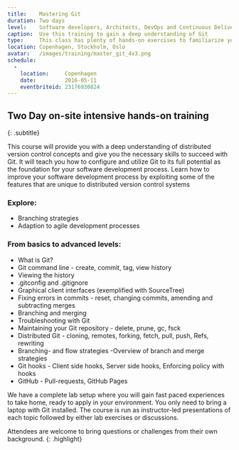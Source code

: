 ```yaml
---
title:    Mastering Git
duration: Two days
level:    Software developers, Architects, DevOps and Continuous Delivery practitioners
caption:  Use this training to gain a deep understanding of Git
type:     This class has plenty of hands-on exercises to familiarize you with the nitty-gritty details of Git. You will leave this course as a Git master.
location: Copenhagen, Stockholm, Oslo
avatar:   /images/training/master_git_4x3.png
schedule:
  -
    location:     Copenhagen
    date:         2016-05-11
    eventbriteid: 23176930824
---
```


## Two Day on-site intensive hands-on training
{: .subtitle}

This course will provide you with a deep understanding of distributed version control concepts and give you the necessary skills to succeed with Git.
It will teach you how to configure and utilize Git to its full potential as the foundation for your software development process.
Learn how to improve your software development process by exploiting some of the features that are unique to distributed version control systems

### Explore:
* Branching strategies
* Adaption to agile development processes

### From basics to advanced levels:

* What is Git?
* Git command line - create, commit, tag, view history
* Viewing the history
* .gitconfig and .gitignore
* Graphical client interfaces (exemplified with SourceTree)
* Fixing errors in commits - reset, changing commits, amending and subtracting merges
* Branching and merging
* Troubleshooting with Git
* Maintaining your Git repository - delete, prune, gc, fsck
* Distributed Git - cloning, remotes, forking, fetch, pull, push, Refs, rewriting
* Branching- and flow strategies -Overview of branch and merge strategies
* Git hooks - Client side hooks, Server side hooks, Enforcing policy with hooks
* GitHub - Pull-requests, GitHub Pages

We have a complete lab setup where you will gain fast paced experiences to take home, ready to apply in your environment.
You only need to bring a laptop with Git installed.
The course is run as instructor-led presentations of each topic followed by either lab exercises or discussions.

Attendees are welcome to bring questions or challenges from their own background.
{: .highlight}
